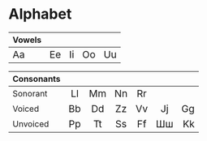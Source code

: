 # Alphabet

| Vowels | | | | |
|:--|:--:|:--:|:--:|--:|
| <big>Aa</big> | <big>Ee</big> | <big>Ii</big> | <big>Oo</big> | <big>Uu</big>

| Consonants | | | | | | |
|:--|:--:|:--:|:--:|:--:|:--:|--:|
| Sonorant | <big>Ll</big> | <big>Mm</big> | <big>Nn</big> | <big>Rr</big> | | |
| Voiced | <big>Bb</big> | <big>Dd</big> | <big>Zz</big> | <big>Vv</big> | <big>Jj</big> | <big>Gg</big> |
| Unvoiced | <big>Pp</big> | <big>Tt</big> | <big>Ss</big> | <big>Ff</big> | <big>&#x428;&#x448;</big> | <big>Kk</big> |